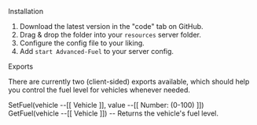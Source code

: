 Installation

1) Download the latest version in the "code" tab on GitHub.
2) Drag & drop the folder into your `resources` server folder.
3) Configure the config file to your liking.
4) Add `start Advanced-Fuel` to your server config.


Exports

There are currently two (client-sided) exports available, which should help you control the fuel level for vehicles whenever needed.


SetFuel(vehicle --[[ Vehicle ]], value --[[ Number: (0-100) ]])
GetFuel(vehicle --[[ Vehicle ]]) -- Returns the vehicle's fuel level.

